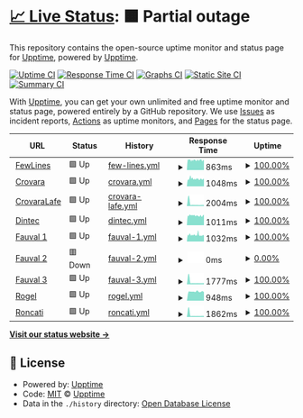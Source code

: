# [📈 Live Status](https://upptime.github.io/upptime): <!--live status--> **🟧 Partial outage**

This repository contains the open-source uptime monitor and status page for [Upptime](https://upptime.js.org), powered by [Upptime](https://github.com/upptime/upptime).

[![Uptime CI](https://github.com/diegominetti/upptime/workflows/Uptime%20CI/badge.svg)](https://github.com/diegominetti/upptime/actions?query=workflow%3A%22Uptime+CI%22)
[![Response Time CI](https://github.com/diegominetti/upptime/workflows/Response%20Time%20CI/badge.svg)](https://github.com/diegominetti/upptime/actions?query=workflow%3A%22Response+Time+CI%22)
[![Graphs CI](https://github.com/diegominetti/upptime/workflows/Graphs%20CI/badge.svg)](https://github.com/diegominetti/upptime/actions?query=workflow%3A%22Graphs+CI%22)
[![Static Site CI](https://github.com/diegominetti/upptime/workflows/Static%20Site%20CI/badge.svg)](https://github.com/diegominetti/upptime/actions?query=workflow%3A%22Static+Site+CI%22)
[![Summary CI](https://github.com/diegominetti/upptime/workflows/Summary%20CI/badge.svg)](https://github.com/diegominetti/upptime/actions?query=workflow%3A%22Summary+CI%22)

With [Upptime](https://upptime.js.org), you can get your own unlimited and free uptime monitor and status page, powered entirely by a GitHub repository. We use [Issues](https://github.com/upptime/upptime/issues) as incident reports, [Actions](https://github.com/diegominetti/upptime/actions) as uptime monitors, and [Pages](https://upptime.github.io/upptime) for the status page.

<!--start: status pages-->
<!-- This summary is generated by Upptime (https://github.com/upptime/upptime) -->
<!-- Do not edit this manually, your changes will be overwritten -->
<!-- prettier-ignore -->
| URL | Status | History | Response Time | Uptime |
| --- | ------ | ------- | ------------- | ------ |
| <img alt="" src="https://favicons.githubusercontent.com/www.fewlines.com.ar" height="13"> [FewLines](https://www.fewlines.com.ar) | 🟩 Up | [few-lines.yml](https://github.com/DiegoMinetti/upptime/commits/HEAD/history/few-lines.yml) | <details><summary><img alt="Response time graph" src="./graphs/few-lines/response-time-week.png" height="20"> 863ms</summary><br><a href="https://diegominetti.github.io/upptime/history/few-lines"><img alt="Response time 863" src="https://img.shields.io/endpoint?url=https%3A%2F%2Fraw.githubusercontent.com%2FDiegoMinetti%2Fupptime%2FHEAD%2Fapi%2Ffew-lines%2Fresponse-time.json"></a><br><a href="https://diegominetti.github.io/upptime/history/few-lines"><img alt="24-hour response time 867" src="https://img.shields.io/endpoint?url=https%3A%2F%2Fraw.githubusercontent.com%2FDiegoMinetti%2Fupptime%2FHEAD%2Fapi%2Ffew-lines%2Fresponse-time-day.json"></a><br><a href="https://diegominetti.github.io/upptime/history/few-lines"><img alt="7-day response time 863" src="https://img.shields.io/endpoint?url=https%3A%2F%2Fraw.githubusercontent.com%2FDiegoMinetti%2Fupptime%2FHEAD%2Fapi%2Ffew-lines%2Fresponse-time-week.json"></a><br><a href="https://diegominetti.github.io/upptime/history/few-lines"><img alt="30-day response time 863" src="https://img.shields.io/endpoint?url=https%3A%2F%2Fraw.githubusercontent.com%2FDiegoMinetti%2Fupptime%2FHEAD%2Fapi%2Ffew-lines%2Fresponse-time-month.json"></a><br><a href="https://diegominetti.github.io/upptime/history/few-lines"><img alt="1-year response time 863" src="https://img.shields.io/endpoint?url=https%3A%2F%2Fraw.githubusercontent.com%2FDiegoMinetti%2Fupptime%2FHEAD%2Fapi%2Ffew-lines%2Fresponse-time-year.json"></a></details> | <details><summary><a href="https://diegominetti.github.io/upptime/history/few-lines">100.00%</a></summary><a href="https://diegominetti.github.io/upptime/history/few-lines"><img alt="All-time uptime 100.00%" src="https://img.shields.io/endpoint?url=https%3A%2F%2Fraw.githubusercontent.com%2FDiegoMinetti%2Fupptime%2FHEAD%2Fapi%2Ffew-lines%2Fuptime.json"></a><br><a href="https://diegominetti.github.io/upptime/history/few-lines"><img alt="24-hour uptime 100.00%" src="https://img.shields.io/endpoint?url=https%3A%2F%2Fraw.githubusercontent.com%2FDiegoMinetti%2Fupptime%2FHEAD%2Fapi%2Ffew-lines%2Fuptime-day.json"></a><br><a href="https://diegominetti.github.io/upptime/history/few-lines"><img alt="7-day uptime 100.00%" src="https://img.shields.io/endpoint?url=https%3A%2F%2Fraw.githubusercontent.com%2FDiegoMinetti%2Fupptime%2FHEAD%2Fapi%2Ffew-lines%2Fuptime-week.json"></a><br><a href="https://diegominetti.github.io/upptime/history/few-lines"><img alt="30-day uptime 100.00%" src="https://img.shields.io/endpoint?url=https%3A%2F%2Fraw.githubusercontent.com%2FDiegoMinetti%2Fupptime%2FHEAD%2Fapi%2Ffew-lines%2Fuptime-month.json"></a><br><a href="https://diegominetti.github.io/upptime/history/few-lines"><img alt="1-year uptime 100.00%" src="https://img.shields.io/endpoint?url=https%3A%2F%2Fraw.githubusercontent.com%2FDiegoMinetti%2Fupptime%2FHEAD%2Fapi%2Ffew-lines%2Fuptime-year.json"></a></details>
| <img alt="" src="https://favicons.githubusercontent.com/crovara.fewlines.com.ar" height="13"> [Crovara](https://crovara.fewlines.com.ar) | 🟩 Up | [crovara.yml](https://github.com/DiegoMinetti/upptime/commits/HEAD/history/crovara.yml) | <details><summary><img alt="Response time graph" src="./graphs/crovara/response-time-week.png" height="20"> 1048ms</summary><br><a href="https://diegominetti.github.io/upptime/history/crovara"><img alt="Response time 1048" src="https://img.shields.io/endpoint?url=https%3A%2F%2Fraw.githubusercontent.com%2FDiegoMinetti%2Fupptime%2FHEAD%2Fapi%2Fcrovara%2Fresponse-time.json"></a><br><a href="https://diegominetti.github.io/upptime/history/crovara"><img alt="24-hour response time 1057" src="https://img.shields.io/endpoint?url=https%3A%2F%2Fraw.githubusercontent.com%2FDiegoMinetti%2Fupptime%2FHEAD%2Fapi%2Fcrovara%2Fresponse-time-day.json"></a><br><a href="https://diegominetti.github.io/upptime/history/crovara"><img alt="7-day response time 1048" src="https://img.shields.io/endpoint?url=https%3A%2F%2Fraw.githubusercontent.com%2FDiegoMinetti%2Fupptime%2FHEAD%2Fapi%2Fcrovara%2Fresponse-time-week.json"></a><br><a href="https://diegominetti.github.io/upptime/history/crovara"><img alt="30-day response time 1048" src="https://img.shields.io/endpoint?url=https%3A%2F%2Fraw.githubusercontent.com%2FDiegoMinetti%2Fupptime%2FHEAD%2Fapi%2Fcrovara%2Fresponse-time-month.json"></a><br><a href="https://diegominetti.github.io/upptime/history/crovara"><img alt="1-year response time 1048" src="https://img.shields.io/endpoint?url=https%3A%2F%2Fraw.githubusercontent.com%2FDiegoMinetti%2Fupptime%2FHEAD%2Fapi%2Fcrovara%2Fresponse-time-year.json"></a></details> | <details><summary><a href="https://diegominetti.github.io/upptime/history/crovara">100.00%</a></summary><a href="https://diegominetti.github.io/upptime/history/crovara"><img alt="All-time uptime 100.00%" src="https://img.shields.io/endpoint?url=https%3A%2F%2Fraw.githubusercontent.com%2FDiegoMinetti%2Fupptime%2FHEAD%2Fapi%2Fcrovara%2Fuptime.json"></a><br><a href="https://diegominetti.github.io/upptime/history/crovara"><img alt="24-hour uptime 100.00%" src="https://img.shields.io/endpoint?url=https%3A%2F%2Fraw.githubusercontent.com%2FDiegoMinetti%2Fupptime%2FHEAD%2Fapi%2Fcrovara%2Fuptime-day.json"></a><br><a href="https://diegominetti.github.io/upptime/history/crovara"><img alt="7-day uptime 100.00%" src="https://img.shields.io/endpoint?url=https%3A%2F%2Fraw.githubusercontent.com%2FDiegoMinetti%2Fupptime%2FHEAD%2Fapi%2Fcrovara%2Fuptime-week.json"></a><br><a href="https://diegominetti.github.io/upptime/history/crovara"><img alt="30-day uptime 100.00%" src="https://img.shields.io/endpoint?url=https%3A%2F%2Fraw.githubusercontent.com%2FDiegoMinetti%2Fupptime%2FHEAD%2Fapi%2Fcrovara%2Fuptime-month.json"></a><br><a href="https://diegominetti.github.io/upptime/history/crovara"><img alt="1-year uptime 100.00%" src="https://img.shields.io/endpoint?url=https%3A%2F%2Fraw.githubusercontent.com%2FDiegoMinetti%2Fupptime%2FHEAD%2Fapi%2Fcrovara%2Fuptime-year.json"></a></details>
| <img alt="" src="https://favicons.githubusercontent.com/crovaralafe.fewlines.com.ar" height="13"> [CrovaraLafe](https://crovaralafe.fewlines.com.ar) | 🟩 Up | [crovara-lafe.yml](https://github.com/DiegoMinetti/upptime/commits/HEAD/history/crovara-lafe.yml) | <details><summary><img alt="Response time graph" src="./graphs/crovara-lafe/response-time-week.png" height="20"> 2004ms</summary><br><a href="https://diegominetti.github.io/upptime/history/crovara-lafe"><img alt="Response time 2004" src="https://img.shields.io/endpoint?url=https%3A%2F%2Fraw.githubusercontent.com%2FDiegoMinetti%2Fupptime%2FHEAD%2Fapi%2Fcrovara-lafe%2Fresponse-time.json"></a><br><a href="https://diegominetti.github.io/upptime/history/crovara-lafe"><img alt="24-hour response time 1013" src="https://img.shields.io/endpoint?url=https%3A%2F%2Fraw.githubusercontent.com%2FDiegoMinetti%2Fupptime%2FHEAD%2Fapi%2Fcrovara-lafe%2Fresponse-time-day.json"></a><br><a href="https://diegominetti.github.io/upptime/history/crovara-lafe"><img alt="7-day response time 2004" src="https://img.shields.io/endpoint?url=https%3A%2F%2Fraw.githubusercontent.com%2FDiegoMinetti%2Fupptime%2FHEAD%2Fapi%2Fcrovara-lafe%2Fresponse-time-week.json"></a><br><a href="https://diegominetti.github.io/upptime/history/crovara-lafe"><img alt="30-day response time 2004" src="https://img.shields.io/endpoint?url=https%3A%2F%2Fraw.githubusercontent.com%2FDiegoMinetti%2Fupptime%2FHEAD%2Fapi%2Fcrovara-lafe%2Fresponse-time-month.json"></a><br><a href="https://diegominetti.github.io/upptime/history/crovara-lafe"><img alt="1-year response time 2004" src="https://img.shields.io/endpoint?url=https%3A%2F%2Fraw.githubusercontent.com%2FDiegoMinetti%2Fupptime%2FHEAD%2Fapi%2Fcrovara-lafe%2Fresponse-time-year.json"></a></details> | <details><summary><a href="https://diegominetti.github.io/upptime/history/crovara-lafe">100.00%</a></summary><a href="https://diegominetti.github.io/upptime/history/crovara-lafe"><img alt="All-time uptime 100.00%" src="https://img.shields.io/endpoint?url=https%3A%2F%2Fraw.githubusercontent.com%2FDiegoMinetti%2Fupptime%2FHEAD%2Fapi%2Fcrovara-lafe%2Fuptime.json"></a><br><a href="https://diegominetti.github.io/upptime/history/crovara-lafe"><img alt="24-hour uptime 100.00%" src="https://img.shields.io/endpoint?url=https%3A%2F%2Fraw.githubusercontent.com%2FDiegoMinetti%2Fupptime%2FHEAD%2Fapi%2Fcrovara-lafe%2Fuptime-day.json"></a><br><a href="https://diegominetti.github.io/upptime/history/crovara-lafe"><img alt="7-day uptime 100.00%" src="https://img.shields.io/endpoint?url=https%3A%2F%2Fraw.githubusercontent.com%2FDiegoMinetti%2Fupptime%2FHEAD%2Fapi%2Fcrovara-lafe%2Fuptime-week.json"></a><br><a href="https://diegominetti.github.io/upptime/history/crovara-lafe"><img alt="30-day uptime 100.00%" src="https://img.shields.io/endpoint?url=https%3A%2F%2Fraw.githubusercontent.com%2FDiegoMinetti%2Fupptime%2FHEAD%2Fapi%2Fcrovara-lafe%2Fuptime-month.json"></a><br><a href="https://diegominetti.github.io/upptime/history/crovara-lafe"><img alt="1-year uptime 100.00%" src="https://img.shields.io/endpoint?url=https%3A%2F%2Fraw.githubusercontent.com%2FDiegoMinetti%2Fupptime%2FHEAD%2Fapi%2Fcrovara-lafe%2Fuptime-year.json"></a></details>
| <img alt="" src="https://favicons.githubusercontent.com/dintec.fewlines.com.ar" height="13"> [Dintec](https://dintec.fewlines.com.ar) | 🟩 Up | [dintec.yml](https://github.com/DiegoMinetti/upptime/commits/HEAD/history/dintec.yml) | <details><summary><img alt="Response time graph" src="./graphs/dintec/response-time-week.png" height="20"> 1011ms</summary><br><a href="https://diegominetti.github.io/upptime/history/dintec"><img alt="Response time 1011" src="https://img.shields.io/endpoint?url=https%3A%2F%2Fraw.githubusercontent.com%2FDiegoMinetti%2Fupptime%2FHEAD%2Fapi%2Fdintec%2Fresponse-time.json"></a><br><a href="https://diegominetti.github.io/upptime/history/dintec"><img alt="24-hour response time 1083" src="https://img.shields.io/endpoint?url=https%3A%2F%2Fraw.githubusercontent.com%2FDiegoMinetti%2Fupptime%2FHEAD%2Fapi%2Fdintec%2Fresponse-time-day.json"></a><br><a href="https://diegominetti.github.io/upptime/history/dintec"><img alt="7-day response time 1011" src="https://img.shields.io/endpoint?url=https%3A%2F%2Fraw.githubusercontent.com%2FDiegoMinetti%2Fupptime%2FHEAD%2Fapi%2Fdintec%2Fresponse-time-week.json"></a><br><a href="https://diegominetti.github.io/upptime/history/dintec"><img alt="30-day response time 1011" src="https://img.shields.io/endpoint?url=https%3A%2F%2Fraw.githubusercontent.com%2FDiegoMinetti%2Fupptime%2FHEAD%2Fapi%2Fdintec%2Fresponse-time-month.json"></a><br><a href="https://diegominetti.github.io/upptime/history/dintec"><img alt="1-year response time 1011" src="https://img.shields.io/endpoint?url=https%3A%2F%2Fraw.githubusercontent.com%2FDiegoMinetti%2Fupptime%2FHEAD%2Fapi%2Fdintec%2Fresponse-time-year.json"></a></details> | <details><summary><a href="https://diegominetti.github.io/upptime/history/dintec">100.00%</a></summary><a href="https://diegominetti.github.io/upptime/history/dintec"><img alt="All-time uptime 100.00%" src="https://img.shields.io/endpoint?url=https%3A%2F%2Fraw.githubusercontent.com%2FDiegoMinetti%2Fupptime%2FHEAD%2Fapi%2Fdintec%2Fuptime.json"></a><br><a href="https://diegominetti.github.io/upptime/history/dintec"><img alt="24-hour uptime 100.00%" src="https://img.shields.io/endpoint?url=https%3A%2F%2Fraw.githubusercontent.com%2FDiegoMinetti%2Fupptime%2FHEAD%2Fapi%2Fdintec%2Fuptime-day.json"></a><br><a href="https://diegominetti.github.io/upptime/history/dintec"><img alt="7-day uptime 100.00%" src="https://img.shields.io/endpoint?url=https%3A%2F%2Fraw.githubusercontent.com%2FDiegoMinetti%2Fupptime%2FHEAD%2Fapi%2Fdintec%2Fuptime-week.json"></a><br><a href="https://diegominetti.github.io/upptime/history/dintec"><img alt="30-day uptime 100.00%" src="https://img.shields.io/endpoint?url=https%3A%2F%2Fraw.githubusercontent.com%2FDiegoMinetti%2Fupptime%2FHEAD%2Fapi%2Fdintec%2Fuptime-month.json"></a><br><a href="https://diegominetti.github.io/upptime/history/dintec"><img alt="1-year uptime 100.00%" src="https://img.shields.io/endpoint?url=https%3A%2F%2Fraw.githubusercontent.com%2FDiegoMinetti%2Fupptime%2FHEAD%2Fapi%2Fdintec%2Fuptime-year.json"></a></details>
| <img alt="" src="https://favicons.githubusercontent.com/fauval1.fewlines.com.ar" height="13"> [Fauval 1](https://fauval1.fewlines.com.ar) | 🟩 Up | [fauval-1.yml](https://github.com/DiegoMinetti/upptime/commits/HEAD/history/fauval-1.yml) | <details><summary><img alt="Response time graph" src="./graphs/fauval-1/response-time-week.png" height="20"> 1032ms</summary><br><a href="https://diegominetti.github.io/upptime/history/fauval-1"><img alt="Response time 1032" src="https://img.shields.io/endpoint?url=https%3A%2F%2Fraw.githubusercontent.com%2FDiegoMinetti%2Fupptime%2FHEAD%2Fapi%2Ffauval-1%2Fresponse-time.json"></a><br><a href="https://diegominetti.github.io/upptime/history/fauval-1"><img alt="24-hour response time 920" src="https://img.shields.io/endpoint?url=https%3A%2F%2Fraw.githubusercontent.com%2FDiegoMinetti%2Fupptime%2FHEAD%2Fapi%2Ffauval-1%2Fresponse-time-day.json"></a><br><a href="https://diegominetti.github.io/upptime/history/fauval-1"><img alt="7-day response time 1032" src="https://img.shields.io/endpoint?url=https%3A%2F%2Fraw.githubusercontent.com%2FDiegoMinetti%2Fupptime%2FHEAD%2Fapi%2Ffauval-1%2Fresponse-time-week.json"></a><br><a href="https://diegominetti.github.io/upptime/history/fauval-1"><img alt="30-day response time 1032" src="https://img.shields.io/endpoint?url=https%3A%2F%2Fraw.githubusercontent.com%2FDiegoMinetti%2Fupptime%2FHEAD%2Fapi%2Ffauval-1%2Fresponse-time-month.json"></a><br><a href="https://diegominetti.github.io/upptime/history/fauval-1"><img alt="1-year response time 1032" src="https://img.shields.io/endpoint?url=https%3A%2F%2Fraw.githubusercontent.com%2FDiegoMinetti%2Fupptime%2FHEAD%2Fapi%2Ffauval-1%2Fresponse-time-year.json"></a></details> | <details><summary><a href="https://diegominetti.github.io/upptime/history/fauval-1">100.00%</a></summary><a href="https://diegominetti.github.io/upptime/history/fauval-1"><img alt="All-time uptime 100.00%" src="https://img.shields.io/endpoint?url=https%3A%2F%2Fraw.githubusercontent.com%2FDiegoMinetti%2Fupptime%2FHEAD%2Fapi%2Ffauval-1%2Fuptime.json"></a><br><a href="https://diegominetti.github.io/upptime/history/fauval-1"><img alt="24-hour uptime 100.00%" src="https://img.shields.io/endpoint?url=https%3A%2F%2Fraw.githubusercontent.com%2FDiegoMinetti%2Fupptime%2FHEAD%2Fapi%2Ffauval-1%2Fuptime-day.json"></a><br><a href="https://diegominetti.github.io/upptime/history/fauval-1"><img alt="7-day uptime 100.00%" src="https://img.shields.io/endpoint?url=https%3A%2F%2Fraw.githubusercontent.com%2FDiegoMinetti%2Fupptime%2FHEAD%2Fapi%2Ffauval-1%2Fuptime-week.json"></a><br><a href="https://diegominetti.github.io/upptime/history/fauval-1"><img alt="30-day uptime 100.00%" src="https://img.shields.io/endpoint?url=https%3A%2F%2Fraw.githubusercontent.com%2FDiegoMinetti%2Fupptime%2FHEAD%2Fapi%2Ffauval-1%2Fuptime-month.json"></a><br><a href="https://diegominetti.github.io/upptime/history/fauval-1"><img alt="1-year uptime 100.00%" src="https://img.shields.io/endpoint?url=https%3A%2F%2Fraw.githubusercontent.com%2FDiegoMinetti%2Fupptime%2FHEAD%2Fapi%2Ffauval-1%2Fuptime-year.json"></a></details>
| <img alt="" src="https://favicons.githubusercontent.com/fauval2.fewlines.com.ar" height="13"> [Fauval 2](https://fauval2.fewlines.com.ar) | 🟥 Down | [fauval-2.yml](https://github.com/DiegoMinetti/upptime/commits/HEAD/history/fauval-2.yml) | <details><summary><img alt="Response time graph" src="./graphs/fauval-2/response-time-week.png" height="20"> 0ms</summary><br><a href="https://diegominetti.github.io/upptime/history/fauval-2"><img alt="Response time 0" src="https://img.shields.io/endpoint?url=https%3A%2F%2Fraw.githubusercontent.com%2FDiegoMinetti%2Fupptime%2FHEAD%2Fapi%2Ffauval-2%2Fresponse-time.json"></a><br><a href="https://diegominetti.github.io/upptime/history/fauval-2"><img alt="24-hour response time 0" src="https://img.shields.io/endpoint?url=https%3A%2F%2Fraw.githubusercontent.com%2FDiegoMinetti%2Fupptime%2FHEAD%2Fapi%2Ffauval-2%2Fresponse-time-day.json"></a><br><a href="https://diegominetti.github.io/upptime/history/fauval-2"><img alt="7-day response time 0" src="https://img.shields.io/endpoint?url=https%3A%2F%2Fraw.githubusercontent.com%2FDiegoMinetti%2Fupptime%2FHEAD%2Fapi%2Ffauval-2%2Fresponse-time-week.json"></a><br><a href="https://diegominetti.github.io/upptime/history/fauval-2"><img alt="30-day response time 0" src="https://img.shields.io/endpoint?url=https%3A%2F%2Fraw.githubusercontent.com%2FDiegoMinetti%2Fupptime%2FHEAD%2Fapi%2Ffauval-2%2Fresponse-time-month.json"></a><br><a href="https://diegominetti.github.io/upptime/history/fauval-2"><img alt="1-year response time 0" src="https://img.shields.io/endpoint?url=https%3A%2F%2Fraw.githubusercontent.com%2FDiegoMinetti%2Fupptime%2FHEAD%2Fapi%2Ffauval-2%2Fresponse-time-year.json"></a></details> | <details><summary><a href="https://diegominetti.github.io/upptime/history/fauval-2">0.00%</a></summary><a href="https://diegominetti.github.io/upptime/history/fauval-2"><img alt="All-time uptime 0.00%" src="https://img.shields.io/endpoint?url=https%3A%2F%2Fraw.githubusercontent.com%2FDiegoMinetti%2Fupptime%2FHEAD%2Fapi%2Ffauval-2%2Fuptime.json"></a><br><a href="https://diegominetti.github.io/upptime/history/fauval-2"><img alt="24-hour uptime 0.00%" src="https://img.shields.io/endpoint?url=https%3A%2F%2Fraw.githubusercontent.com%2FDiegoMinetti%2Fupptime%2FHEAD%2Fapi%2Ffauval-2%2Fuptime-day.json"></a><br><a href="https://diegominetti.github.io/upptime/history/fauval-2"><img alt="7-day uptime 0.00%" src="https://img.shields.io/endpoint?url=https%3A%2F%2Fraw.githubusercontent.com%2FDiegoMinetti%2Fupptime%2FHEAD%2Fapi%2Ffauval-2%2Fuptime-week.json"></a><br><a href="https://diegominetti.github.io/upptime/history/fauval-2"><img alt="30-day uptime 0.00%" src="https://img.shields.io/endpoint?url=https%3A%2F%2Fraw.githubusercontent.com%2FDiegoMinetti%2Fupptime%2FHEAD%2Fapi%2Ffauval-2%2Fuptime-month.json"></a><br><a href="https://diegominetti.github.io/upptime/history/fauval-2"><img alt="1-year uptime 0.00%" src="https://img.shields.io/endpoint?url=https%3A%2F%2Fraw.githubusercontent.com%2FDiegoMinetti%2Fupptime%2FHEAD%2Fapi%2Ffauval-2%2Fuptime-year.json"></a></details>
| <img alt="" src="https://favicons.githubusercontent.com/fauval3.fewlines.com.ar" height="13"> [Fauval 3](https://fauval3.fewlines.com.ar) | 🟩 Up | [fauval-3.yml](https://github.com/DiegoMinetti/upptime/commits/HEAD/history/fauval-3.yml) | <details><summary><img alt="Response time graph" src="./graphs/fauval-3/response-time-week.png" height="20"> 1777ms</summary><br><a href="https://diegominetti.github.io/upptime/history/fauval-3"><img alt="Response time 1777" src="https://img.shields.io/endpoint?url=https%3A%2F%2Fraw.githubusercontent.com%2FDiegoMinetti%2Fupptime%2FHEAD%2Fapi%2Ffauval-3%2Fresponse-time.json"></a><br><a href="https://diegominetti.github.io/upptime/history/fauval-3"><img alt="24-hour response time 1042" src="https://img.shields.io/endpoint?url=https%3A%2F%2Fraw.githubusercontent.com%2FDiegoMinetti%2Fupptime%2FHEAD%2Fapi%2Ffauval-3%2Fresponse-time-day.json"></a><br><a href="https://diegominetti.github.io/upptime/history/fauval-3"><img alt="7-day response time 1777" src="https://img.shields.io/endpoint?url=https%3A%2F%2Fraw.githubusercontent.com%2FDiegoMinetti%2Fupptime%2FHEAD%2Fapi%2Ffauval-3%2Fresponse-time-week.json"></a><br><a href="https://diegominetti.github.io/upptime/history/fauval-3"><img alt="30-day response time 1777" src="https://img.shields.io/endpoint?url=https%3A%2F%2Fraw.githubusercontent.com%2FDiegoMinetti%2Fupptime%2FHEAD%2Fapi%2Ffauval-3%2Fresponse-time-month.json"></a><br><a href="https://diegominetti.github.io/upptime/history/fauval-3"><img alt="1-year response time 1777" src="https://img.shields.io/endpoint?url=https%3A%2F%2Fraw.githubusercontent.com%2FDiegoMinetti%2Fupptime%2FHEAD%2Fapi%2Ffauval-3%2Fresponse-time-year.json"></a></details> | <details><summary><a href="https://diegominetti.github.io/upptime/history/fauval-3">100.00%</a></summary><a href="https://diegominetti.github.io/upptime/history/fauval-3"><img alt="All-time uptime 100.00%" src="https://img.shields.io/endpoint?url=https%3A%2F%2Fraw.githubusercontent.com%2FDiegoMinetti%2Fupptime%2FHEAD%2Fapi%2Ffauval-3%2Fuptime.json"></a><br><a href="https://diegominetti.github.io/upptime/history/fauval-3"><img alt="24-hour uptime 100.00%" src="https://img.shields.io/endpoint?url=https%3A%2F%2Fraw.githubusercontent.com%2FDiegoMinetti%2Fupptime%2FHEAD%2Fapi%2Ffauval-3%2Fuptime-day.json"></a><br><a href="https://diegominetti.github.io/upptime/history/fauval-3"><img alt="7-day uptime 100.00%" src="https://img.shields.io/endpoint?url=https%3A%2F%2Fraw.githubusercontent.com%2FDiegoMinetti%2Fupptime%2FHEAD%2Fapi%2Ffauval-3%2Fuptime-week.json"></a><br><a href="https://diegominetti.github.io/upptime/history/fauval-3"><img alt="30-day uptime 100.00%" src="https://img.shields.io/endpoint?url=https%3A%2F%2Fraw.githubusercontent.com%2FDiegoMinetti%2Fupptime%2FHEAD%2Fapi%2Ffauval-3%2Fuptime-month.json"></a><br><a href="https://diegominetti.github.io/upptime/history/fauval-3"><img alt="1-year uptime 100.00%" src="https://img.shields.io/endpoint?url=https%3A%2F%2Fraw.githubusercontent.com%2FDiegoMinetti%2Fupptime%2FHEAD%2Fapi%2Ffauval-3%2Fuptime-year.json"></a></details>
| <img alt="" src="https://favicons.githubusercontent.com/rogel.fewlines.com.ar" height="13"> [Rogel](https://rogel.fewlines.com.ar) | 🟩 Up | [rogel.yml](https://github.com/DiegoMinetti/upptime/commits/HEAD/history/rogel.yml) | <details><summary><img alt="Response time graph" src="./graphs/rogel/response-time-week.png" height="20"> 948ms</summary><br><a href="https://diegominetti.github.io/upptime/history/rogel"><img alt="Response time 948" src="https://img.shields.io/endpoint?url=https%3A%2F%2Fraw.githubusercontent.com%2FDiegoMinetti%2Fupptime%2FHEAD%2Fapi%2Frogel%2Fresponse-time.json"></a><br><a href="https://diegominetti.github.io/upptime/history/rogel"><img alt="24-hour response time 908" src="https://img.shields.io/endpoint?url=https%3A%2F%2Fraw.githubusercontent.com%2FDiegoMinetti%2Fupptime%2FHEAD%2Fapi%2Frogel%2Fresponse-time-day.json"></a><br><a href="https://diegominetti.github.io/upptime/history/rogel"><img alt="7-day response time 948" src="https://img.shields.io/endpoint?url=https%3A%2F%2Fraw.githubusercontent.com%2FDiegoMinetti%2Fupptime%2FHEAD%2Fapi%2Frogel%2Fresponse-time-week.json"></a><br><a href="https://diegominetti.github.io/upptime/history/rogel"><img alt="30-day response time 948" src="https://img.shields.io/endpoint?url=https%3A%2F%2Fraw.githubusercontent.com%2FDiegoMinetti%2Fupptime%2FHEAD%2Fapi%2Frogel%2Fresponse-time-month.json"></a><br><a href="https://diegominetti.github.io/upptime/history/rogel"><img alt="1-year response time 948" src="https://img.shields.io/endpoint?url=https%3A%2F%2Fraw.githubusercontent.com%2FDiegoMinetti%2Fupptime%2FHEAD%2Fapi%2Frogel%2Fresponse-time-year.json"></a></details> | <details><summary><a href="https://diegominetti.github.io/upptime/history/rogel">100.00%</a></summary><a href="https://diegominetti.github.io/upptime/history/rogel"><img alt="All-time uptime 100.00%" src="https://img.shields.io/endpoint?url=https%3A%2F%2Fraw.githubusercontent.com%2FDiegoMinetti%2Fupptime%2FHEAD%2Fapi%2Frogel%2Fuptime.json"></a><br><a href="https://diegominetti.github.io/upptime/history/rogel"><img alt="24-hour uptime 100.00%" src="https://img.shields.io/endpoint?url=https%3A%2F%2Fraw.githubusercontent.com%2FDiegoMinetti%2Fupptime%2FHEAD%2Fapi%2Frogel%2Fuptime-day.json"></a><br><a href="https://diegominetti.github.io/upptime/history/rogel"><img alt="7-day uptime 100.00%" src="https://img.shields.io/endpoint?url=https%3A%2F%2Fraw.githubusercontent.com%2FDiegoMinetti%2Fupptime%2FHEAD%2Fapi%2Frogel%2Fuptime-week.json"></a><br><a href="https://diegominetti.github.io/upptime/history/rogel"><img alt="30-day uptime 100.00%" src="https://img.shields.io/endpoint?url=https%3A%2F%2Fraw.githubusercontent.com%2FDiegoMinetti%2Fupptime%2FHEAD%2Fapi%2Frogel%2Fuptime-month.json"></a><br><a href="https://diegominetti.github.io/upptime/history/rogel"><img alt="1-year uptime 100.00%" src="https://img.shields.io/endpoint?url=https%3A%2F%2Fraw.githubusercontent.com%2FDiegoMinetti%2Fupptime%2FHEAD%2Fapi%2Frogel%2Fuptime-year.json"></a></details>
| <img alt="" src="https://favicons.githubusercontent.com/roncati.fewlines.com.ar" height="13"> [Roncati](https://roncati.fewlines.com.ar) | 🟩 Up | [roncati.yml](https://github.com/DiegoMinetti/upptime/commits/HEAD/history/roncati.yml) | <details><summary><img alt="Response time graph" src="./graphs/roncati/response-time-week.png" height="20"> 1862ms</summary><br><a href="https://diegominetti.github.io/upptime/history/roncati"><img alt="Response time 1862" src="https://img.shields.io/endpoint?url=https%3A%2F%2Fraw.githubusercontent.com%2FDiegoMinetti%2Fupptime%2FHEAD%2Fapi%2Froncati%2Fresponse-time.json"></a><br><a href="https://diegominetti.github.io/upptime/history/roncati"><img alt="24-hour response time 931" src="https://img.shields.io/endpoint?url=https%3A%2F%2Fraw.githubusercontent.com%2FDiegoMinetti%2Fupptime%2FHEAD%2Fapi%2Froncati%2Fresponse-time-day.json"></a><br><a href="https://diegominetti.github.io/upptime/history/roncati"><img alt="7-day response time 1862" src="https://img.shields.io/endpoint?url=https%3A%2F%2Fraw.githubusercontent.com%2FDiegoMinetti%2Fupptime%2FHEAD%2Fapi%2Froncati%2Fresponse-time-week.json"></a><br><a href="https://diegominetti.github.io/upptime/history/roncati"><img alt="30-day response time 1862" src="https://img.shields.io/endpoint?url=https%3A%2F%2Fraw.githubusercontent.com%2FDiegoMinetti%2Fupptime%2FHEAD%2Fapi%2Froncati%2Fresponse-time-month.json"></a><br><a href="https://diegominetti.github.io/upptime/history/roncati"><img alt="1-year response time 1862" src="https://img.shields.io/endpoint?url=https%3A%2F%2Fraw.githubusercontent.com%2FDiegoMinetti%2Fupptime%2FHEAD%2Fapi%2Froncati%2Fresponse-time-year.json"></a></details> | <details><summary><a href="https://diegominetti.github.io/upptime/history/roncati">100.00%</a></summary><a href="https://diegominetti.github.io/upptime/history/roncati"><img alt="All-time uptime 100.00%" src="https://img.shields.io/endpoint?url=https%3A%2F%2Fraw.githubusercontent.com%2FDiegoMinetti%2Fupptime%2FHEAD%2Fapi%2Froncati%2Fuptime.json"></a><br><a href="https://diegominetti.github.io/upptime/history/roncati"><img alt="24-hour uptime 100.00%" src="https://img.shields.io/endpoint?url=https%3A%2F%2Fraw.githubusercontent.com%2FDiegoMinetti%2Fupptime%2FHEAD%2Fapi%2Froncati%2Fuptime-day.json"></a><br><a href="https://diegominetti.github.io/upptime/history/roncati"><img alt="7-day uptime 100.00%" src="https://img.shields.io/endpoint?url=https%3A%2F%2Fraw.githubusercontent.com%2FDiegoMinetti%2Fupptime%2FHEAD%2Fapi%2Froncati%2Fuptime-week.json"></a><br><a href="https://diegominetti.github.io/upptime/history/roncati"><img alt="30-day uptime 100.00%" src="https://img.shields.io/endpoint?url=https%3A%2F%2Fraw.githubusercontent.com%2FDiegoMinetti%2Fupptime%2FHEAD%2Fapi%2Froncati%2Fuptime-month.json"></a><br><a href="https://diegominetti.github.io/upptime/history/roncati"><img alt="1-year uptime 100.00%" src="https://img.shields.io/endpoint?url=https%3A%2F%2Fraw.githubusercontent.com%2FDiegoMinetti%2Fupptime%2FHEAD%2Fapi%2Froncati%2Fuptime-year.json"></a></details>

<!--end: status pages-->

[**Visit our status website →**](https://upptime.github.io/upptime)

## 📄 License

- Powered by: [Upptime](https://github.com/upptime/upptime)
- Code: [MIT](./LICENSE) © [Upptime](https://upptime.js.org)
- Data in the `./history` directory: [Open Database License](https://opendatacommons.org/licenses/odbl/1-0/)
